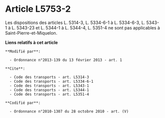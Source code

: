 # Article L5753-2

Les dispositions des articles L. 5314-3, L. 5334-6-1 à L. 5334-6-3, L. 5343-1 à L. 5343-23 et L. 5344-1 à L. 5344-4, L.
5351-4 ne sont pas applicables à Saint-Pierre-et-Miquelon.

**Liens relatifs à cet article**

	**Modifié par**:

	  - Ordonnance n°2013-139 du 13 février 2013 - art. 1

	**Cite**:

	  - Code des transports - art. L5314-3
	  - Code des transports - art. L5334-6-1
	  - Code des transports - art. L5343-1
	  - Code des transports - art. L5344-1
	  - Code des transports - art. L5351-4

	**Codifié par**:

	  - Ordonnance n°2010-1307 du 28 octobre 2010 - art. (V)

